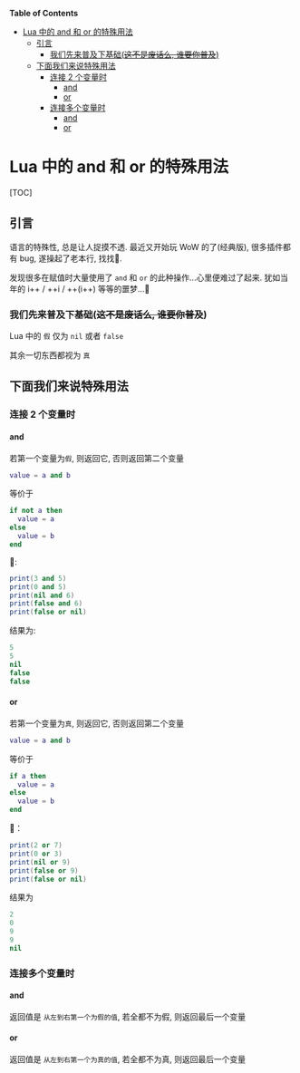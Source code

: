<!-- START doctoc generated TOC please keep comment here to allow auto update -->
<!-- DON'T EDIT THIS SECTION, INSTEAD RE-RUN doctoc TO UPDATE -->
**Table of Contents**

- [Lua 中的 and 和 or 的特殊用法](#lua-%E4%B8%AD%E7%9A%84-and-%E5%92%8C-or-%E7%9A%84%E7%89%B9%E6%AE%8A%E7%94%A8%E6%B3%95)
  - [引言](#%E5%BC%95%E8%A8%80)
    - [我们先来普及下基础(~~这不是废话么, 谁要你普及~~)](#%E6%88%91%E4%BB%AC%E5%85%88%E6%9D%A5%E6%99%AE%E5%8F%8A%E4%B8%8B%E5%9F%BA%E7%A1%80%E8%BF%99%E4%B8%8D%E6%98%AF%E5%BA%9F%E8%AF%9D%E4%B9%88-%E8%B0%81%E8%A6%81%E4%BD%A0%E6%99%AE%E5%8F%8A)
  - [下面我们来说特殊用法](#%E4%B8%8B%E9%9D%A2%E6%88%91%E4%BB%AC%E6%9D%A5%E8%AF%B4%E7%89%B9%E6%AE%8A%E7%94%A8%E6%B3%95)
    - [连接 2 个变量时](#%E8%BF%9E%E6%8E%A5-2-%E4%B8%AA%E5%8F%98%E9%87%8F%E6%97%B6)
      - [and](#and)
      - [or](#or)
    - [连接多个变量时](#%E8%BF%9E%E6%8E%A5%E5%A4%9A%E4%B8%AA%E5%8F%98%E9%87%8F%E6%97%B6)
      - [and](#and-1)
      - [or](#or-1)

<!-- END doctoc generated TOC please keep comment here to allow auto update -->

# Lua 中的 and 和 or 的特殊用法

[TOC]

## 引言

语言的特殊性, 总是让人捉摸不透. 最近又开始玩 WoW 的了(经典版), 很多插件都有 bug, 遂操起了老本行, 找找🐞.

发现很多在赋值时大量使用了 `and` 和 `or` 的此种操作...心里便难过了起来. 犹如当年的 i++ / ++i / ++(i++) 等等的噩梦...🤕

### 我们先来普及下基础(~~这不是废话么, 谁要你普及~~)

Lua 中的 `假` 仅为 `nil` 或者 `false`

其余一切东西都视为 `真`

## 下面我们来说特殊用法

### 连接 2 个变量时

#### and

若第一个变量为`假`, 则返回它, 否则返回第二个变量

```lua
value = a and b
```

等价于

```lua
if not a then
  value = a
else
  value = b
end
```

🌰: 

```lua
print(3 and 5)
print(0 and 5)
print(nil and 6)
print(false and 6)
print(false or nil)
```

结果为: 

```lua
5
5
nil
false
false
```

#### or

若第一个变量为`真`, 则返回它, 否则返回第二个变量

```lua
value = a and b
```

等价于

```lua
if a then
  value = a
else
  value = b
end
```

🌰：

```lua
print(2 or 7)
print(0 or 3)
print(nil or 9)
print(false or 9)
print(false or nil)
```

结果为

```lua
2
0
9
9
nil
```

### 连接多个变量时

#### and

返回值是 `从左到右第一个为假的值`, 若全都不为假, 则返回最后一个变量

#### or

返回值是 `从左到右第一个为真的值`, 若全都不为真, 则返回最后一个变量
